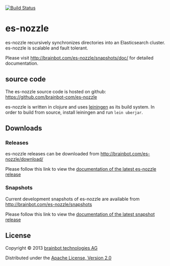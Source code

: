 [![Build Status](https://travis-ci.org/brainbot-com/es-nozzle.png?branch=master)](https://travis-ci.org/brainbot-com/es-nozzle)

# es-nozzle

es-nozzle recursively synchronizes directories into an Elasticsearch
cluster. es-nozzle is scalable and fault tolerant.

Please visit http://brainbot.com/es-nozzle/snapshots/doc/ for detailed documentation.

## source code

The es-nozzle source code is hosted on github: https://github.com/brainbot-com/es-nozzle

es-nozzle is written in clojure and uses [leiningen](http://leiningen.org)
as its build system. In order to build from source, install leiningen
and run `lein uberjar`.

## Downloads

### Releases

es-nozzle releases can be downloaded from
http://brainbot.com/es-nozzle/download/

Please follow this link to view the
[documentation of the latest es-nozzle release](http://brainbot.com/es-nozzle/doc/)

### Snapshots

Current development snapshots of es-nozzle are available from
http://brainbot.com/es-nozzle/snapshots

Please follow this link to view the
[documentation of the latest snapshot release](http://brainbot.com/es-nozzle/snapshots/doc/)

## License

Copyright © 2013 [brainbot technologies AG](http://brainbot.com/)

Distributed under the [Apache License, Version 2.0](http://www.apache.org/licenses/LICENSE-2.0)

